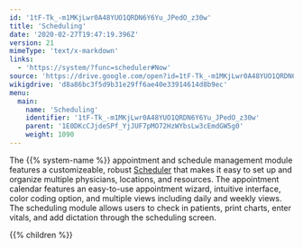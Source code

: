 ```yaml
---
id: '1tF-Tk_-m1MKjLwr0A48YUO1QRDN6Y6Yu_JPedO_z30w'
title: 'Scheduling'
date: '2020-02-27T19:47:19.396Z'
version: 21
mimeType: 'text/x-markdown'
links:
  - 'https://system/?func=scheduler#Now'
source: 'https://drive.google.com/open?id=1tF-Tk_-m1MKjLwr0A48YUO1QRDN6Y6Yu_JPedO_z30w'
wikigdrive: 'd8a86bc3f5d9b31e29ff6ae40e33914614d8b9ec'
menu:
  main:
    name: 'Scheduling'
    identifier: '1tF-Tk_-m1MKjLwr0A48YUO1QRDN6Y6Yu_JPedO_z30w'
    parent: '1E0DKcCJjdeSPf_YjJUF7pMO72HzWYbsLw3cEmdGW5g0'
    weight: 1090
---
```





The {{% system-name %}} appointment and schedule management module features a customizeable, robust [Scheduler](https://system/?func=scheduler#Now) that makes it easy to set up and organize multiple physicians, locations, and resources. The appointment calendar features an easy-to-use appointment wizard, intuitive interface, color coding option, and multiple views including daily and weekly views. The scheduling module allows users to check in patients, print charts, enter vitals, and add dictation through the scheduling screen.




{{% children %}}





